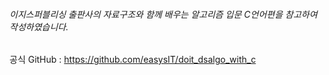 ###### 이지스퍼블리싱 출판사의 자료구조와 함께 배우는 알고리즘 입문 C언어편을 참고하여 작성하였습니다.
공식 GitHub : https://github.com/easysIT/doit_dsalgo_with_c
